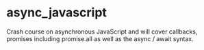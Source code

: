 # async_javascript
Crash course on asynchronous JavaScript and will cover callbacks, promises including promise.all as well as the async / await syntax.
